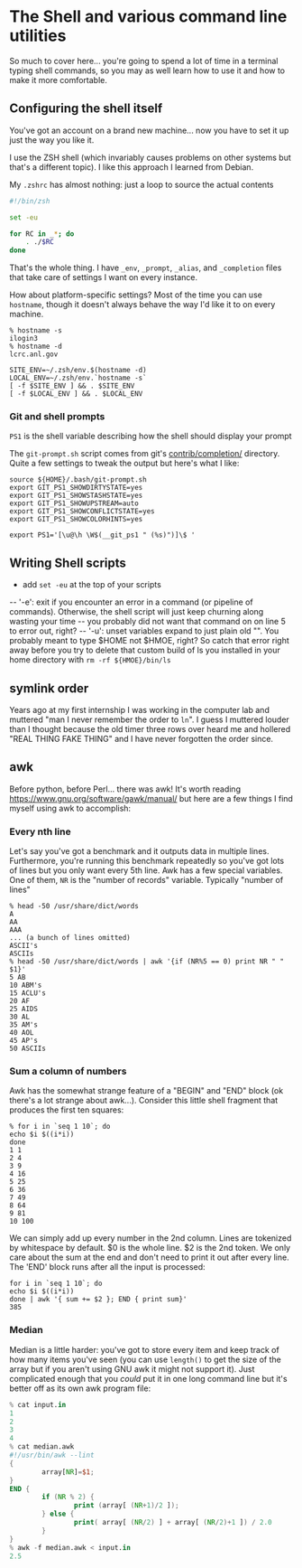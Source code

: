 # The Shell and various command line utilities

So much to cover here... you're going to spend a lot of time in a terminal
typing shell commands, so you may as well learn how to use it and how to make
it more comfortable.


## Configuring the shell itself

You've got an account on a brand new machine... now you have to set it up just
the way you like it.

I use the ZSH shell (which invariably causes problems on other systems but
that's a different topic).  I like this approach I learned from Debian.

My `.zshrc` has almost nothing: just a loop to source the actual contents

```zsh
#!/bin/zsh

set -eu

for RC in _*; do
	. ./$RC
done
```

That's the whole thing.  I have `_env`, `_prompt`, `_alias`, and `_completion`
files that take care of settings I want on every instance.

How about platform-specific settings?  Most of the time you can use `hostname`,
though it doesn't always behave the way I'd like it to on every machine.

```
% hostname -s
ilogin3
% hostname -d
lcrc.anl.gov

SITE_ENV=~/.zsh/env.$(hostname -d)
LOCAL_ENV=~/.zsh/env.`hostname -s`
[ -f $SITE_ENV ] && . $SITE_ENV
[ -f $LOCAL_ENV ] && . $LOCAL_ENV
```

### Git and shell prompts

`PS1` is the shell variable describing how the shell should display your prompt

The `git-prompt.sh` script comes from git's
[contrib/completion/](https://github.com/git/git/tree/master/contrib/completion)
directory.  Quite a few settings to tweak the output but here's what I like:

```
source ${HOME}/.bash/git-prompt.sh
export GIT_PS1_SHOWDIRTYSTATE=yes
export GIT_PS1_SHOWSTASHSTATE=yes
export GIT_PS1_SHOWUPSTREAM=auto
export GIT_PS1_SHOWCONFLICTSTATE=yes
export GIT_PS1_SHOWCOLORHINTS=yes

export PS1='[\u@\h \W$(__git_ps1 " (%s)")]\$ '
```



## Writing Shell scripts

- add `set -eu` at the top of your scripts

--  '-e': exit if you encounter an error in a command (or pipeline of
          commands).  Otherwise, the shell script will just keep churning along
          wasting your time -- you probably did not want that command on on
          line 5 to error out, right?
--  '-u': unset variables expand to just plain old "".   You probably meant to
          type $HOME not $HMOE, right?  So catch that error right away before  you try to
          delete that custom build of ls you installed in your home directory with `rm -rf ${HMOE}/bin/ls`

## symlink order

Years ago at my first internship I was working in the computer lab and muttered
"man I never remember the order to `ln`".  I guess I muttered louder than I
thought because the old timer three rows over heard me and hollered "REAL THING
FAKE THING" and I have never forgotten the order since.

## awk

Before python, before Perl... there was awk!  It's worth reading
https://www.gnu.org/software/gawk/manual/ but here are a few things I find
myself using awk to accomplish:

### Every nth line

Let's say you've got a benchmark and it outputs data in multiple lines.
Furthermore, you're running this benchmark repeatedly so you've got lots of
lines but you only want every 5th line.  Awk has a few special variables.  One
of them, `NR` is the "number of records" variable.  Typically "number of lines"

```
% head -50 /usr/share/dict/words
A
AA
AAA
... (a bunch of lines omitted)
ASCII's
ASCIIs
% head -50 /usr/share/dict/words | awk '{if (NR%5 == 0) print NR " " $1}'
5 AB
10 ABM's
15 ACLU's
20 AF
25 AIDS
30 AL
35 AM's
40 AOL
45 AP's
50 ASCIIs
```

### Sum a column of numbers

Awk has the somewhat strange feature of a "BEGIN" and "END" block (ok there's a lot strange about awk...).   Consider this little shell fragment that produces the first ten squares:

```
% for i in `seq 1 10`; do
echo $i $((i*i))
done
1 1
2 4
3 9
4 16
5 25
6 36
7 49
8 64
9 81
10 100
```

We can simply add up every number in the 2nd column.  Lines are tokenized by
whitespace by default.  $0 is the whole line.  $2 is the 2nd token.  We only
care about the sum at the end and don't need to print it out after every line.
The 'END' block runs after all the input is processed:

```
for i in `seq 1 10`; do
echo $i $((i*i))
done | awk '{ sum += $2 }; END { print sum}'
385
```

### Median

Median is a little harder: you've got to store every item and keep track of how
many items you've seen (you can use `length()` to get the size of the array but
if you aren't using GNU awk it might not support it).  Just complicated enough
that you *could* put it in one long command line but it's better off as its own
awk program file:

```awk
% cat input.in
1
2
3
4
% cat median.awk
#!/usr/bin/awk --lint
{
        array[NR]=$1;
}
END {
        if (NR % 2) {
                print (array[ (NR+1)/2 ]);
        } else {
                print( array[ (NR/2) ] + array[ (NR/2)+1 ]) / 2.0
        }
}
% awk -f median.awk < input.in
2.5
```
